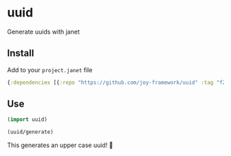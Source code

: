 # uuid

Generate uuids with janet

## Install

Add to your `project.janet` file

```clojure
{:dependencies [{:repo "https://github.com/joy-framework/uuid" :tag "f212b1936688ee5acae98bd87124ba60de324149"}]}
```

## Use

```clojure
(import uuid)

(uuid/generate)
```

This generates an upper case uuid! 🎉
